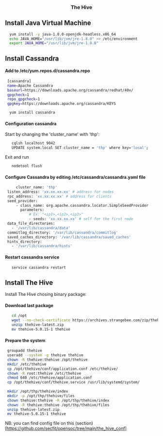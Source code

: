
<div align="center">
  <h3 align="center">The Hive</h3>
</div>


## Install Java Virtual Machine
  ```sh
    yum install -y java-1.8.0-openjdk-headless.x86_64
    echo JAVA_HOME="/usr/lib/jvm/jre-1.8.0" >> /etc/environment
    export JAVA_HOME="/usr/lib/jvm/jre-1.8.0"
  ```
 
 ## Install Cassandra
 #### Add to /etc/yum.repos.d/cassandra.repo
   ```sh
    [cassandra]
    name=Apache Cassandra
    baseurl=https://downloads.apache.org/cassandra/redhat/40x/ 
    gpgcheck=1
    repo_gpgcheck=1
    gpgkey=https://downloads.apache.org/cassandra/KEYS
  ```
  
  ```sh
    yum install cassandra
  ```
  #### Configuration cassandra
  Start by changing the 'cluster_name' with 'thp': 
 ```sh
    cqlsh localhost 9042
    UPDATE system.local SET cluster_name = 'thp' where key='local';
  ```
  Exit and run
 ```sh
    nodetool flush
  ```
  #### Configure Cassandra by editing /etc/cassandra/cassandra.yaml file
   ```sh
    	cluster_name: 'thp'
	listen_address: 'xx.xx.xx.xx' # address for nodes
	rpc_address: 'xx.xx.xx.xx' # address for clients
	seed_provider:
		- class_name: org.apache.cassandra.locator.SimpleSeedProvider
		  parameters:
			  # Ex: "<ip1>,<ip2>,<ip3>"
			  - seeds: 'xx.xx.xx.xx' # self for the first node
	data_file_directories:
	  - '/var/lib/cassandra/data'
	commitlog_directory: '/var/lib/cassandra/commitlog'
	saved_caches_directory: '/var/lib/cassandra/saved_caches'
	hints_directory: 
	  - '/var/lib/cassandra/hints'
  ```
  
  #### Restart cassandra service
 ```sh
    service cassandra restart
  ```
  
## Install The Hive
Install The Hive chosing binary package:
#### Download last package
 ```sh
    cd /opt
    wget --no-check-certificate https://archives.strangebee.com/zip/thehive-latest.zip
    unzip thehive-latest.zip
    mv thehive-5.0.15-1 thehive
  ```
  #### Prepare the system
   ```sh
    groupadd thehive
    useradd --system -g thehive thehive
    chown -R thehive:thehive /opt/thehive
    mkdir /etc/thehive
    cp /opt/thehive/conf/application.conf /etc/thehive/
    chown -R root:thehive /etc/thehive
    chmod 640 /etc/thehive/application.conf
    cp /opt/thehive/conf/thehive.service /usr/lib/systemd/system/
    
    mkdir /opt/thp/thehive/index
    mkdir -p /opt/thp/thehive/files
    chown thehive:thehive -R /opt/thp/thehive/index
    chown -R thehive:thehive /opt/thp/thehive/files
    unzip thehive-latest.zip
    mv thehive-5.0.15-1 thehive
  ```
  NB: you can find config file on this (section)[https://github.com/secfit/opensoc/tree/main/the_hive_conf]
  
